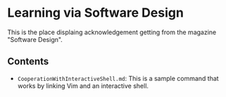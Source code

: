 # Learning via Software Design
This is the place displaing acknowledgement getting from the magazine "Software Design".

## Contents
* `CooperationWithInteractiveShell.md`: This is a sample command that works by linking Vim and an interactive shell.
